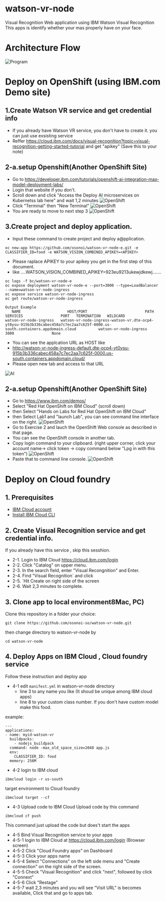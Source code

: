 # watson-vr-node
Visual Recognition Web application using IBM Watson Visual Recognition This apps is identify whether your mas properly have on your face.

# Architecture Flow

![Program](https://github.com/osonoi/watson-vr-node-e/blob/master/images/program.png)

# Deploy on OpenShift (using IBM.com Demo site)
## 1.Create Watson VR service and get credential info
- If you already have Watson VR service, you don't have to create it. you can just use exsisting service
- Reffer https://cloud.ibm.com/docs/visual-recognition?topic=visual-recognition-getting-started-tutorial
and get "apikey" (Save this to your note)

## 2-a.setup Openshift(Another OpenShift Site)
- Go to https://developer.ibm.com/tutorials/openshift-ai-integration-max-model-deployment-labs/
- Login that website if you don't.
- Scroll down and click "Access the Deploy AI microservices on Kubernetss lab here" and wait 1,2 minutes
![OpenShift](https://github.com/osonoi/watson-vr-node-e/blob/master/images/oc4.png)
- Click "Terminal" then "New Terminal"
![OpenShift](https://github.com/osonoi/watson-vr-node-e/blob/master/images/oc5.png)
- You are ready to move to next step 3
![OpenShift](https://github.com/osonoi/watson-vr-node-e/blob/master/images/oc6.png)

## 3.Create project and deploy application.
- Input these command to create project and deploy a@pplication.
```
oc new-app https://github.com/osonoi/watson-vr-node-e.git -e CLASSIFIER_ID=food -e WATSON_VISION_COMBINED_APIKEY=<APIKEY>
```
- Please raplace APIKEY to your apikey you get in the first step of this document.
- like ....WATSON_VISION_COMBINED_APIKEY=923eu9213ukewjdkewj.......
```
oc logs -f bc/watson-vr-node-e
oc expose deployment watson-vr-node-e --port=3000 --type=LoadBalancer --name=watson-vr-node-ingress
oc expose service watson-vr-node-ingress
oc get route/watson-vr-node-ingress
```
```
Output Example
   NAME                     HOST/PORT                          PATH   SERVICES                 PORT   TERMINATION   WILDCARD
watson-vr-node-ingress   watson-vr-node-ingress-watson-vr.dte-ocp4-yt0ysu-915b3b336cabec458a7c7ec2aa7c625f-0000.us-south.containers.appdomain.cloud          watson-vr-node-ingress   3000                 None
```

- You can see the applcation URL as HOST like
- http://watson-vr-node-ingress-default.dte-ocp4-yt0ysu-915b3b336cabec458a7c7ec2aa7c625f-0000.us-south.containers.appdomain.cloud/
- Please open new tab and access to that URL

![AI](https://github.com/osonoi/watson-vr-node-e/blob/master/images/ai1.png)


## 2-a.setup Openshift(Another OpenShift Site)
- Go to https://www.ibm.com/demos/
- Select "Red Hat OpenShift on IBM Cloud" (scroll down)
- then Select "Hands on Labs for Red Hat OpenShift on IBM Cloud"
- then Select Lab1 and "launch Lab", you can see command line interface on the right.
![OpenShift](https://github.com/osonoi/watson-vr-node-e/blob/master/images/oc1.png)
- Go to Exercise 2 and lauch the OpenShift Web console as described in that page.
- You can see the OpenShift console in another tab.
- Copy login command to your clipboard. (right upper corner, click your account name-> click token -> copy command below "Lpg in with this token")
![OpenShift](https://github.com/osonoi/watson-vr-node-e/blob/master/images/oc2.png)
- Paste that to command line console.
![OpenShift](https://github.com/osonoi/watson-vr-node-e/blob/master/images/oc3.png)



# Deploy on Cloud foundry

## 1. Prerequisites
   - [IBM Cloud account](https://cloud.ibm.com) <br>
   - [Install IBM Cloud CLI](https://cloud.ibm.com/docs/cli/reference/ibmcloud?topic=cloud-cli-install-ibmcloud-cli) <br>


## 2. Create Visual Recognition service and get credential info.
If you already have this service , skip this sesshion.

- 2-1. Login to IBM Cloud https://cloud.ibm.com/login
- 2-2. Click "Catalog" on upper menu.
- 2-3. In the search field, enter "Visual Recongnition" and Enter.
- 2-4. Find "Visual Recognition` and click
- 2-5. `Hit Create on right side of the screen
- 2-6. Wait 2,3 minutes to complete.

## 3. Clone app to local environment8Mac, PC)
Clone this repository in a folder your choice:
```
git clone https://github.com/osonoi-so/watson-vr-node.git
```
then change directory to watson-vr-node by
```
cd watson-vr-node
```

## 4. Deploy Apps on IBM Cloud , Cloud foundry service
 Follow these instruction and deploy app
- 4-1 edit `manifest.yml` in watson-vr-node directory
   - line 3 <Set Your Application Name> to any name you like (It shoud be unique among IBM cloud apps)
   - line 8 <Set Your CLASSIFIER_ID> to your custom class number. If you don't have custom model make this food.

example:
```
---
applications:
- name: myid-watson-vr
  buildpacks:
    - nodejs_buildpack
  command: node -max_old_space_size=2048 app.js
  env:
    CLASSIFIER_ID: food
  memory: 256M
```

- 4-2 login to IBM cloud
```
ibmcloud login -r us-south
```
target environment to Cloud foundry
```
ibmcloud target --cf
```
- 4-3 Upload code to IBM Cloud
 Upload code by this command
```
ibmcloud cf push
```
 This command just upload the code but does't start the apps
- 4-5 Bind Visual Recognition service to your apps
- 4-5-1 login to IBM Cloud at https://cloud.ibm.com/login (Browser screen)
- 4-5-2 Click "Cloud Foundry apps" on Dashboard
- 4-5-3 Click your apps name
- 4-5-4 Select "Connections" on the left side menu and "Create connection" on the right side of the screen.
- 4-5-5 Check "Visual Recognition" and click "next", followed by click "Connext"
- 4-5-6 Click "Restage"
- 4-5-7 wait 2,3 minutes and you will see "Visit URL" is becomes available, Click that and go to apps tab.

